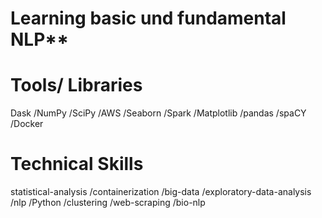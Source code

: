 # Learning basic und fundamental NLP**


# Tools/ Libraries
Dask
/NumPy
/SciPy
/AWS
/Seaborn
/Spark
/Matplotlib
/pandas
/spaCY
/Docker


# Technical Skills
statistical-analysis
/containerization
/big-data
/exploratory-data-analysis
/nlp
/Python
/clustering
/web-scraping
/bio-nlp

